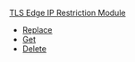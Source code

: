 <!-- Code generated for API Clients. DO NOT EDIT. -->


[TLS Edge IP Restriction Module](#api-tls-edge-ip-restriction-module)
- [Replace](#api-tls-edge-ip-restriction-module-replace)
- [Get](#api-tls-edge-ip-restriction-module-get)
- [Delete](#api-tls-edge-ip-restriction-module-delete)
